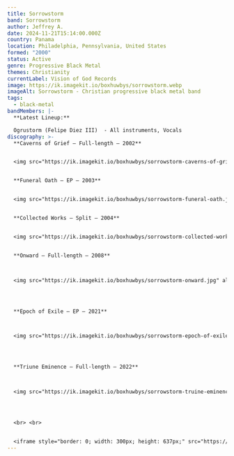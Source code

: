 ```yaml
---
title: Sorrowstorm
band: Sorrowstorm
author: Jeffrey A.
date: 2024-11-21T15:14:00.000Z
country: Panama
location: Philadelphia, Pennsylvania, United States
formed: "2000"
status: Active
genre: Progressive Black Metal
themes: Christianity
currentLabel: Vision of God Records
image: https://ik.imagekit.io/boxhuwbys/sorrowstorm.webp
imageAlt: Sorrowstorm - Christian progressive black metal band
tags:
  - black-metal
bandMembers: |-
  **Latest Lineup:**

  Ogrustorm (Felipe Diez III)  - All instruments, Vocals
discography: >-
  **Caverns of Grief – Full-length – 2002**


  <img src="https://ik.imagekit.io/boxhuwbys/sorrowstorm-caverns-of-grief.jpg" alt="Sorrowstorm - Caverns of Grief – Full-length cover" style="width:300px; height:auto;">


  **Funeral Oath – EP – 2003**


  <img src="https://ik.imagekit.io/boxhuwbys/sorrowstorm-funeral-oath.jpg" alt="Sorrowstorm - Funeral Oath - EP cover" style="width:300px; height:auto;">


  **Collected Works – Split – 2004**


  <img src="https://ik.imagekit.io/boxhuwbys/sorrowstorm-collected-works.jpg" alt="Sorrowstorm - Collected Works cover" style="width:300px; height:auto;">


  **Onward – Full-length – 2008**



  <img src="https://ik.imagekit.io/boxhuwbys/sorrowstorm-onward.jpg" alt="Sorrowstorm - Onward – Full-length cover" style="width:300px; height:auto;">




  **Epoch of Exile – EP – 2021**



  <img src="https://ik.imagekit.io/boxhuwbys/sorrowstorm-epoch-of-exile.jpg" alt="Sorrowstorm - Epoch of Exile – EP cover" style="width:300px; height:auto;">




  **Triune Eminence – Full-length – 2022**



  <img src="https://ik.imagekit.io/boxhuwbys/sorrowstorm-truine-eminence.jpg" alt="Sorrowstorm - Triune Eminence – Full-length cover" style="width:300px; height:auto;">




  <br> <br>


  <iframe style="border: 0; width: 300px; height: 637px;" src="https://bandcamp.com/EmbeddedPlayer/album=134617033/size=large/bgcol=333333/linkcol=0f91ff/transparent=true/" seamless><a href="https://visionofgodrecords.bandcamp.com/album/triune-eminence">Triune Eminence by Sorrowstorm</a></iframe>
---
```

